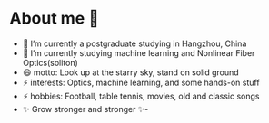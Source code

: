 # About me 👋

<!--
**DK-fish/DK-fish** is a ✨ _special_ ✨ repository because its `README.md` (this file) appears on your GitHub profile.
-->

- 🔭 I’m currently a postgraduate studying in Hangzhou, China
- 🌱 I’m currently studying machine learning and Nonlinear Fiber Optics(soliton)
- 😄 motto: Look up at the starry sky, stand on solid ground
- ⚡ interests: Optics, machine learning, and some hands-on stuff
- ⚡ hobbies: Football, table tennis, movies, old and classic songs
- ✨ Grow stronger and stronger ✨-

  
